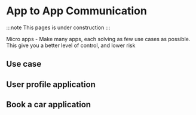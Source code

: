 
# App to App Communication
:::note
This pages is under construction
:::

Micro apps - Make many apps, each solving as few use cases as possible. This give you a better level of control, and lower risk

## Use case


## User profile application


## Book a car application




